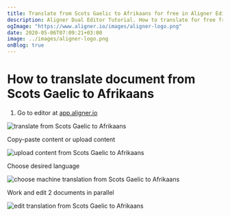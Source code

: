 ```yaml
---
title: Translate from Scots Gaelic to Afrikaans for free in Aligner Editor
description: Aligner Dual Editor Tutorial. How to translate for free from Scots Gaelic to Afrikaans. Aligner is multilingual document management platform. 
ogImage: "https://www.aligner.io/images/aligner-logo.png"
date: 2020-05-06T07:09:21+03:00
image: ../images/aligner-logo.png
onBlog: true
---
```


# How to translate document from Scots Gaelic to Afrikaans

1. Go to editor at [app.aligner.io](https://app.aligner.io "Aligner App web page")

![translate from Scots Gaelic to Afrikaans](../aligner-blank-editor.png "translate from Scots Gaelic to Afrikaans")

Copy-paste content or upload content

![upload content from Scots Gaelic to Afrikaans](../aligner-uploaded-document.png "upload content from Scots Gaelic to Afrikaans")

Choose desired language

![choose machine translation from Scots Gaelic to Afrikaans](../aligner-language-dropdown.png "choose machine translation from Scots Gaelic to Afrikaans")

Work and edit 2 documents in parallel

![edit translation from Scots Gaelic to Afrikaans](../aligner-double-sitded-editor.png "edit translation from Scots Gaelic to Afrikaans")

